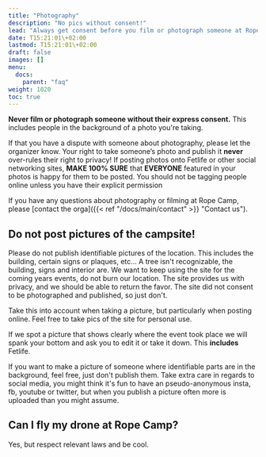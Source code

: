 ```yaml
---
title: "Photography"
description: "No pics without consent!"
lead: "Always get consent before you film or photograph someone at Rope Camp."
date: T15:21:01\+02:00
lastmod: T15:21:01\+02:00
draft: false
images: []
menu: 
  docs:
    parent: "faq"
weight: 1020
toc: true
---
```


**Never film or photograph someone without their express consent.** This includes people in the background of a photo you're taking.

If that you have a dispute with someone about photography, please let the organizer know. Your right to take someone’s photo and publish it **never** over-rules their right to privacy! If posting photos onto Fetlife or other social networking sites, **MAKE 100% SURE** that **EVERYONE** featured in your photos is happy for them to be posted. You should not be tagging people online unless you have their explicit permission

If you have any questions about photography or filming at Rope Camp, please [contact the orga]({{< ref "/docs/main/contact" >}} "Contact us").

## Do not post pictures of the campsite!

Please do not publish identifiable pictures of the location. This includes the building, certain signs or plaques, etc... A tree isn't recognizable, the building, signs and interior are. 
We want to keep using the site for the coming years events, do not burn our location. The site provides us with privacy, and we should be able to return the favor. The site did not consent to be photographed and published, so just don't.  

Take this into account when taking a picture, but particularly when posting online. Feel free to take pics of the site for personal use.

If we spot a picture that shows clearly where the event took place we will spank your bottom and ask you to edit it or take it down. This **includes** Fetlife.

If you want to make a picture of someone where identifiable parts are in the background, feel free, just don't publish them. Take extra care in regards to social media, you might think it's fun to have an pseudo-anonymous insta, fb, youtube or twitter, but when you publish a picture often more is uploaded than you might assume.

## Can I fly my drone at Rope Camp?

Yes, but respect relevant laws and be cool.